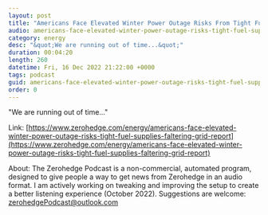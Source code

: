 ```yaml
---
layout: post
title: "Americans Face Elevated Winter Power Outage Risks From Tight Fuel Supplies, Faltering Grid: Report"
audio: americans-face-elevated-winter-power-outage-risks-tight-fuel-supplies-faltering-grid-report-0
category: energy
desc: "&quot;We are running out of time...&quot;"
duration: 00:04:20
length: 260
datetime: Fri, 16 Dec 2022 21:22:00 +0000
tags: podcast
guid: americans-face-elevated-winter-power-outage-risks-tight-fuel-supplies-faltering-grid-report-0
order: 0
---
```

&quot;We are running out of time...&quot;

Link: [https://www.zerohedge.com/energy/americans-face-elevated-winter-power-outage-risks-tight-fuel-supplies-faltering-grid-report](https://www.zerohedge.com/energy/americans-face-elevated-winter-power-outage-risks-tight-fuel-supplies-faltering-grid-report)

About: The Zerohedge Podcast is a non-commercial, automated program, designed to give people a way to get news from Zerohedge in an audio format.  I am actively working on tweaking and improving the setup to create a better listening experience (October 2022).  Suggestions are welcome: [zerohedgePodcast@outlook.com](mailto:zerohedgePodcast@outlook.com)